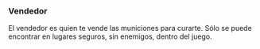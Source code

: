 ### Vendedor

El vendedor es quien te vende las municiones para curarte.
Sólo se puede encontrar en lugares seguros, sin enemigos, dentro del juego.
